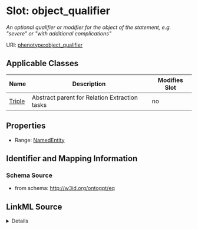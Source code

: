 

# Slot: object_qualifier


_An optional qualifier or modifier for the object of the statement, e.g. "severe" or "with additional complications"_



URI: [phenotype:object_qualifier](http://w3id.org/ontogpt/phenotype/object_qualifier)



<!-- no inheritance hierarchy -->





## Applicable Classes

| Name | Description | Modifies Slot |
| --- | --- | --- |
| [Triple](Triple.md) | Abstract parent for Relation Extraction tasks |  no  |







## Properties

* Range: [NamedEntity](NamedEntity.md)





## Identifier and Mapping Information







### Schema Source


* from schema: http://w3id.org/ontogpt/eq




## LinkML Source

<details>
```yaml
name: object_qualifier
description: An optional qualifier or modifier for the object of the statement, e.g.
  "severe" or "with additional complications"
from_schema: http://w3id.org/ontogpt/eq
rank: 1000
alias: object_qualifier
owner: Triple
domain_of:
- Triple
range: NamedEntity

```
</details>
